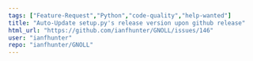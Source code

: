 ```yaml
---
tags: ["Feature-Request","Python","code-quality","help-wanted"]
title: "Auto-Update setup.py's release version upon github release"
html_url: "https://github.com/ianfhunter/GNOLL/issues/146"
user: "ianfhunter"
repo: "ianfhunter/GNOLL"
---
```


